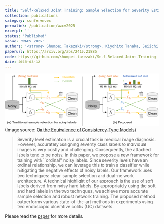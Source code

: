 ```yaml
---
title: "Self-Relaxed Joint Training: Sample Selection for Severity Estimation with Ordinal Noisy Labels"
collection: publications
category: conferences
permalink: /publication/wacv2025
excerpt: ''
status: 'Published'
venue: 'WACV 2025'
authors: '<strong> Shumpei Takezaki</strong>, Kiyohito Tanaka, Seiichi Uchida'
paperurl: https://arxiv.org/abs/2410.21885
code: https://github.com/shumpei-takezaki/Self-Relaxed-Joint-Training
date: 2025-03-12
---
```


![](../images/wacv2025_overview.png)
(Image source: [On the Equivalence of Consistency-Type Models](https://arxiv.org/pdf/2410.21885))

> Severity level estimation is a crucial task in medical image diagnosis. However, accurately assigning severity class labels to individual images is very costly and challenging. Consequently, the attached labels tend to be noisy. In this paper, we propose a new framework for training with ``ordinal'' noisy labels. Since severity levels have an ordinal relationship, we can leverage this to train a classifier while mitigating the negative effects of noisy labels. Our framework uses two techniques: clean sample selection and dual-network architecture. A technical highlight of our approach is the use of soft labels derived from noisy hard labels. By appropriately using the soft and hard labels in the two techniques, we achieve more accurate sample selection and robust network training. The proposed method outperforms various state-of-the-art methods in experiments using two endoscopic ulcerative colitis (UC) datasets.

Please read the [paper](https://arxiv.org/abs/2410.21885) for more details.
